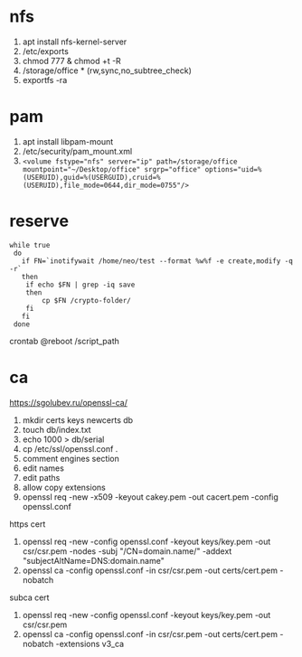 # nfs
1. apt install nfs-kernel-server
2. /etc/exports
3. chmod 777 & chmod +t -R
4. /storage/office * (rw,sync,no_subtree_check)
5. exportfs -ra

# pam
1. apt install libpam-mount
2. /etc/security/pam_mount.xml
3. `<volume fstype="nfs" server="ip" path=/storage/office mountpoint="~/Desktop/office" srgrp="office" options="uid=%(USERUID),guid=%(USERGUID),cruid=%(USERUID),file_mode=0644,dir_mode=0755"/>`

# reserve  
```#!/bin/bash
while true
 do
   if FN=`inotifywait /home/neo/test --format %w%f -e create,modify -q -r`
   then
    if echo $FN | grep -iq save
    then
        cp $FN /crypto-folder/
    fi
   fi
 done
```
crontab @reboot /script_path

# ca
https://sgolubev.ru/openssl-ca/  
1. mkdir certs keys newcerts db
2. touch db/index.txt
3. echo 1000 > db/serial
4. cp /etc/ssl/openssl.conf .
5. comment engines section
6. edit names
7. edit paths
8. allow copy extensions
9. openssl req -new -x509 -keyout cakey.pem -out cacert.pem -config openssl.conf

https cert
1. openssl req -new -config openssl.conf -keyout keys/key.pem -out csr/csr.pem -nodes -subj "/CN=domain.name/" -addext "subjectAltName=DNS:domain.name"
2. openssl ca -config openssl.conf -in csr/csr.pem -out certs/cert.pem -nobatch

subca cert
1. openssl req -new -config openssl.conf -keyout keys/key.pem -out csr/csr.pem
2. openssl ca -config openssl.conf -in csr/csr.pem -out certs/cert.pem -nobatch -extensions v3_ca

